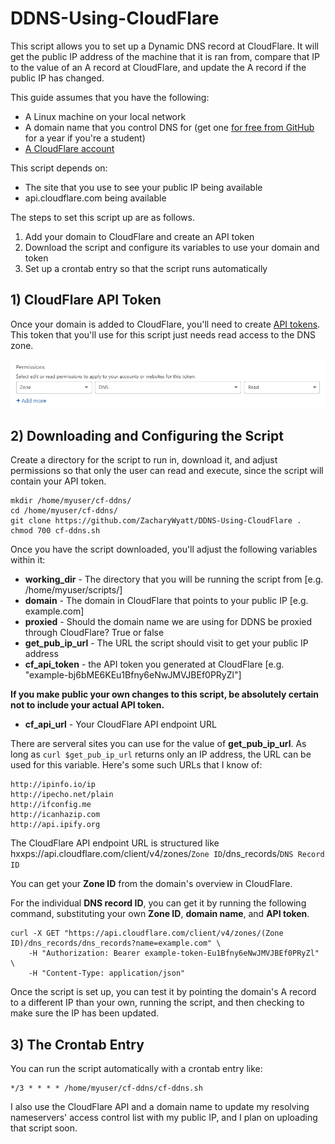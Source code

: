 # DDNS-Using-CloudFlare
This script allows you to set up a Dynamic DNS record at CloudFlare. It will get the public IP address of the machine that it is ran from, compare that IP to the value of an A record at CloudFlare, and update the A record if the public IP has changed.

This guide assumes that you have the following:
- A Linux machine on your local network
- A domain name that you control DNS for (get one [for free from GitHub](https://education.github.com/pack) for a year if you're a student)
- [A CloudFlare account](https://support.cloudflare.com/hc/en-us/articles/201720164-Creating-a-Cloudflare-account-and-adding-a-website)

This script depends on:
- The site that you use to see your public IP being available
- api.cloudflare.com being available

The steps to set this script up are as follows.
1) Add your domain to CloudFlare and create an API token
2) Download the script and configure its variables to use your domain and token
3) Set up a crontab entry so that the script runs automatically

## 1) CloudFlare API Token

Once your domain is added to CloudFlare, you'll need to create [API tokens](https://support.cloudflare.com/hc/en-us/articles/200167836-Managing-API-Tokens-and-Keys).
This token that you'll use for this script just needs read access to the DNS zone.

![Image of Token Permissions at CloudFlare](https://github.com/ZacharyWyatt/DDNS-Using-CloudFlare/blob/main/cf-permissions.jpg?raw=true)

## 2) Downloading and Configuring the Script
Create a directory for the script to run in, download it, and adjust permissions so that only the user can read and execute, since the script will contain your API token.
```
mkdir /home/myuser/cf-ddns/
cd /home/myuser/cf-ddns/
git clone https://github.com/ZacharyWyatt/DDNS-Using-CloudFlare .
chmod 700 cf-ddns.sh
```

Once you have the script downloaded, you'll adjust the following variables within it:
- **working_dir** - The directory that you will be running the script from [e.g. /home/myuser/scripts/]
- **domain** - The domain in CloudFlare that points to your public IP [e.g. example.com]
- **proxied** - Should the domain name we are using for DDNS be proxied through CloudFlare? True or false
- **get_pub_ip_url** - The URL the script should visit to get your public IP address
- **cf_api_token** - the API token you generated at CloudFlare [e.g. "example-bj6bME6KEu1Bfny6eNwJMVJBEf0PRyZl"]

**If you make public your own changes to this script, be absolutely certain not to include your actual API token.**
- **cf_api_url** - Your CloudFlare API endpoint URL

There are serveral sites you can use for the value of **get_pub_ip_url**. As long as `curl $get_pub_ip_url` returns only an IP address, the URL can be used for this variable. Here's some such URLs that I know of:
```
http://ipinfo.io/ip
http://ipecho.net/plain
http://ifconfig.me
http://icanhazip.com
http://api.ipify.org
```

The CloudFlare API endpoint URL is structured like hxxps://api.cloudflare.com/client/v4/zones/`Zone ID`/dns_records/`DNS Record ID`

You can get your **Zone ID** from the domain's overview in CloudFlare.

For the individual **DNS record ID**, you can get it by running the following command, substituting your own **Zone ID**, **domain name**, and **API token**.
```
curl -X GET "https://api.cloudflare.com/client/v4/zones/(Zone ID)/dns_records/dns_records?name=example.com" \
    -H "Authorization: Bearer example-token-Eu1Bfny6eNwJMVJBEf0PRyZl" \
    -H "Content-Type: application/json"
```
Once the script is set up, you can test it by pointing the domain's A record to a different IP than your own, running the script, and then checking to make sure the IP has been updated.

## 3) The Crontab Entry

You can run the script automatically with a crontab entry like:
```
*/3 * * * * /home/myuser/cf-ddns/cf-ddns.sh
```

I also use the CloudFlare API and a domain name to update my resolving nameservers' access control list with my public IP, and I plan on uploading that script soon.
